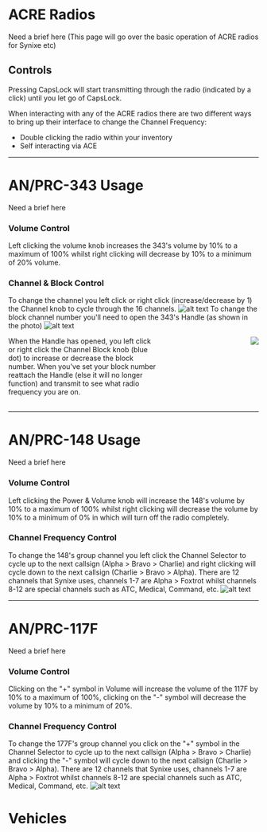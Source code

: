# ACRE Radios
Need a brief here (This page will go over the basic operation of ACRE radios for Synixe etc)
## Controls
Pressing CapsLock will start transmitting through the radio (indicated by a click) until you let go of CapsLock.

When interacting with any of the ACRE radios there are two different ways to bring up their interface to change the Channel Frequency:
* Double clicking the radio within your inventory 
* Self interacting via ACE 

<hr/>

# AN/PRC-343 Usage
Need a brief here
### Volume Control
Left clicking the volume knob increases the 343's volume by 10% to a maximum of 100% whilst right clicking will decrease by 10% to a minimum of 20% volume.

### Channel & Block Control
To change the channel you left click or right click (increase/decrease by 1) the Channel knob to cycle through the 16 channels.
![alt text](https://cdn.discordapp.com/attachments/386271418305871873/566169026359853069/107410_20190412192712_1.png)
To change the block channel number you'll need to open the 343's Handle (as shown in the photo)
![alt text](https://cdn.discordapp.com/attachments/386271418305871873/566169598077042719/107410_20190412192722_1_1.png)

<div style="float: left; width: 60%;">When the Handle has opened, you left click or right click the Channel Block knob (blue dot) to increase or decrease the block number. When you've set your block number reattach the Handle (else it will no longer function) and transmit to see what radio frequency you are on.</div>
<div style="float: right;">
    <img src="https://cdn.discordapp.com/attachments/386271418305871873/566164053463007232/107410_20190412193116_1.png"/>
</div>
<div style="clear: both;"><br/></div>
<hr/>

# AN/PRC-148 Usage
Need a brief here
### Volume Control
Left clicking the Power & Volume knob will increase the 148's volume by 10% to a maximum of 100% whilst right clicking will decrease the volume by 10% to a minimum of 0% in which will turn off the radio completely.

### Channel Frequency Control
To change the 148's group channel you left click the Channel Selector to cycle up to the next callsign (Alpha > Bravo > Charlie) and right clicking will cycle down to the next callsign (Charlie > Bravo > Alpha). There are 12 channels that Synixe uses, channels 1-7 are Alpha > Foxtrot whilst channels 8-12 are special channels such as ATC, Medical, Command, etc.
![alt text](https://cdn.discordapp.com/attachments/386271418305871873/566166548079968268/107410_20190412192623_1.png)

<hr/>

# AN/PRC-117F
Need a brief here 
### Volume Control
Clicking on the "+" symbol in Volume will increase the volume of the 117F by 10% to a maximum of 100%, clicking on the "-" symbol will decrease the volume by 10% to a minimum of 20%. 
### Channel Frequency Control
To change the 177F's group channel you click on the "+" symbol in the Channel Selector to cycle up to the next callsign (Alpha > Bravo > Charlie) and clicking the "-" symbol will cycle down to the next callsign (Charlie > Bravo > Alpha). There are 12 channels that Synixe uses, channels 1-7 are Alpha > Foxtrot whilst channels 8-12 are special channels such as ATC, Medical, Command, etc.
![alt text](https://cdn.discordapp.com/attachments/386271418305871873/566177584724049920/107410_20190412192535_1_1.png)

# Vehicles